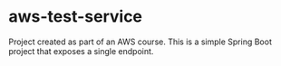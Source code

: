 # aws-test-service

Project created as part of an AWS course. This is a simple Spring Boot project that exposes a single endpoint.